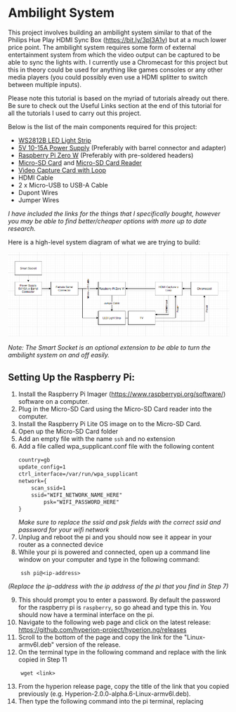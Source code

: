 # Ambilight System

This project involves building an ambilight system similar to that of the Philips Hue Play HDMI Sync Box (https://bit.ly/3pI3A1v) but at a much lower price point. 
The ambilight system requires some form of external entertainment system from which the video output can be captured to be able to sync the lights with. 
I currently use a Chromecast for this project but this in theory could be used for anything like games consoles or any other media players 
(you could possibly even use a HDMI splitter to switch between multiple inputs).

Please note this tutorial is based on the myriad of tutorials already out there. 
Be sure to check out the Useful Links section at the end of this tutorial for all the tutorials I used to carry out this project.

Below is the list of the main components required for this project:
- [WS2812B LED Light Strip](https://amzn.to/3pNuvZK)
- [5V 10-15A Power Supply](https://amzn.to/2P58nh3) (Preferably with barrel connector and adapter)
- [Raspberry Pi Zero W](https://thepihut.com/collections/all/products/raspberry-pi-zero-wh-with-pre-soldered-header) (Preferably with pre-soldered headers)
- [Micro-SD Card](https://thepihut.com/products/noobs-preinstalled-sd-card) and [Micro-SD Card Reader](https://thepihut.com/products/usb-2-0-microsd-card-reader-microsd-to-usb)
- [Video Capture Card with Loop](https://amzn.to/3aM0B3Z)
- HDMI Cable
- 2 x Micro-USB to USB-A Cable
- Dupont Wires
- Jumper Wires	

*I have included the links for the things that I specifically bought, however you may be able to find better/cheaper options with more up to date research.*

Here is a high-level system diagram of what we are trying to build:

![System Diagram](images/SystemDiagram.png)

*Note: The Smart Socket is an optional extension to be able to turn the ambilight system on and off easily.*

## Setting Up the Raspberry Pi:
1. Install the Raspberry Pi Imager (https://www.raspberrypi.org/software/) software on a computer.
2. Plug in the Micro-SD Card using the Micro-SD Card reader into the computer.
3. Install the Raspberry Pi Lite OS image on to the Micro-SD Card.
4. Open up the Micro-SD Card folder
5. Add an empty file with the name `ssh` and no extension
6. Add a file called wpa_supplicant.conf file with the following content
	```
	country=gb
	update_config=1
	ctrl_interface=/var/run/wpa_supplicant
	network={
		scan_ssid=1
		ssid="WIFI_NETWORK_NAME_HERE"
        	psk="WIFI_PASSWORD_HERE"
 	}
	```
	*Make sure to replace the ssid and psk fields with the correct ssid and password for your wifi network*
7. Unplug and reboot the pi and you should now see it appear in your router as a connected device
8. While your pi is powered and connected, open up a command line window on your computer and type in the following command:
```
	ssh pi@<ip-address>
``` 
*(Replace the ip-address with the ip address of the pi that you find in Step 7)*

9. This should prompt you to enter a password. By default the password for the raspberry pi is `raspberry`, so go ahead and type this in. You should now have a terminal interface on the pi.
10. Navigate to the following web page and click on the latest release: https://github.com/hyperion-project/hyperion.ng/releases
11. Scroll to the bottom of the page and copy the link for the "Linux-armv6l.deb" version of the release.
12. On the terminal type in the following command and replace <link> with the link copied in Step 11
```
	wget <link>
```
13. From the hyperion release page, copy the title of the link that you copied previously (e.g. Hyperion-2.0.0-alpha.6-Linux-armv6l.deb). 
14. Then type the following command into the pi terminal, replacing <title> with the title copied in Step 13:
```
	sudo dpkg -i <title>
```
15. Enter the following commands into the pi terminal:
```
	sudo systemctl disable --now hyperiond@pi
	sudo systemctl enable --now hyperiond@root
```
16. Once this has been done, reboot your pi and verify that it is running by navigating to <ip-address-of-pi>:8090 on a web browser on your computer. This should load up the Hyperion configuration page.

## Wiring up the LED Strip:
The WS2812B LED Strip has 3 inputs on a female connector like in the image below:

![Connector](images/connector.jpg)

Out of the 3 inputs, the red wire input is for the 5V power supply, the white wire input is for the ground and the green wire input is the data line to control the LED's. You will connect up the red and the white inputs to the power supply directly using jumper cables and then use a Dupont wire to connect the green input to GPIO18 on the pi. You will also need a jumper wire from a GND on the pi into the GND port of the power supply. I chose to wire it up so that the pi is also powered using the power supply, and I did this by stripping the USB-A end off of Micro-USB cable and then connecting that to the 5V and GND ports on the power supply. The wiring diagram below shows the full set up:

![Wiring Diagram](images/WiringDiagram.jpg)

This should provide power to the pi and enable the pi to communicate with the LED light strip. To provide video input to the pi, connect up the Chromecast to the video capture card and then connect the video capture card to the second micro-usb port on the pi. 

Ensure that the Video capture card is also connected to power.

You can then connect a HDMI cable from the video capture card to your TV to view the video being shown by the Chromecast. 

## Configuring Hyperion:
Now configuring Hyperion can be quite an involved task and can require some fine tuning before it is perfect. As such I am not going to go in depth into how to configure Hyperion, but instead can point you towards the hyperion configuration page:
https://docs.hyperion-project.org/en/user/Configuration.html

But here are a few things to make sure is configured correctly:
- Under Configuration > LED Hardware > LED Controller:
  - Ensure that the Controller type is set to ws281x
  - RGB Byte order will have to be experimented with (for the light strip I linked above I used GRB) 
  - Maximum LED Count should be the number of LED's you plan to use
  - GPIO number should be 18
- Under Configuration > LED Hardware > LED Layout:
  - Ensure that the correct number of LED's are listed for Top, Bottom, Left and Right
  - Input position can be used to move the starting position of the LED's

## Useful Links
- [https://www.majestechs.com/ambilight-tutorial](https://www.majestechs.com/ambilight-tutorial)
- [DIY Hyperion Ambient TV Light Project (Raspberry Pi + Arduino) Complete Setup](https://www.youtube.com/watch?v=hpBRKZ_2aYo)
- [LEDs behind your screen that MATCH the video you're watching.](https://www.youtube.com/watch?v=urOEHzbV48A&t=1297s)
- [Screen Matched LED Backlight using Hyperion and Hyperbian](https://www.youtube.com/watch?v=is9iRU9qXDU)

*If you have any issues or queries, please feel free to reach out to me at 08regib@googlemail.com*
